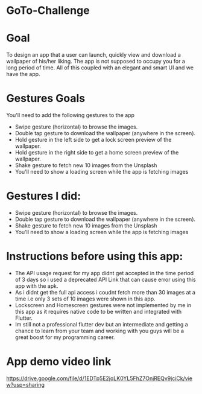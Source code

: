 # GoTo-Challenge

# Goal

To design an app that a user can launch, quickly view and download a wallpaper of his/her liking. The app is not supposed to occupy you for a long period of time. All of this coupled with an elegant and smart UI and we have the app.

# Gestures Goals

You'll need to add the following gestures to the app

- Swipe gesture (horizontal) to browse the images.
- Double tap gesture to download the wallpaper (anywhere in the screen).
- Hold gesture in the left side to get a lock screen preview of the wallpaper.
- Hold gesture in the right side to get a home screen preview of the wallpaper.
- Shake gesture to fetch new 10 images from the Unsplash
- You'll need to show a loading screen while the app is fetching images


# Gestures I did:

- Swipe gesture (horizontal) to browse the images.
- Double tap gesture to download the wallpaper (anywhere in the screen).
- Shake gesture to fetch new 10 images from the Unsplash
- You'll need to show a loading screen while the app is fetching images

# Instructions before using this app:
- The API usage request for my app didnt get accepted in the time period of 3 days so i used a deprecated API Link that can cause error using this app with the apk.
- As i didnt get the full api access i coudnt fetch more than 30 images at a time i.e only 3 sets of 10 images were shown in this app.
- Lockscreen and Homescreen gestures were not implemented by me in this app as it requires native code to be written and integrated with Flutter.
- Im still not a professional flutter dev but an intermediate and getting a chance to learn from your team and working with you guys will be a great boost for my     programming career.

# App demo video link
https://drive.google.com/file/d/1EDTp5E2jqLK0YL5FhZ7OnjREQv9jciCk/view?usp=sharing
